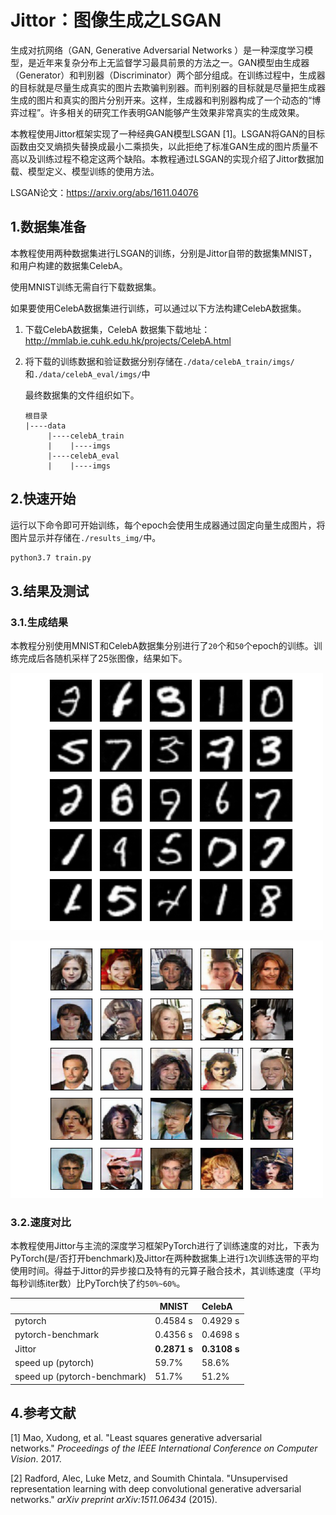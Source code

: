 # Jittor：图像生成之LSGAN

生成对抗网络（GAN, Generative Adversarial Networks ）是一种深度学习模型，是近年来复杂分布上无监督学习最具前景的方法之一。GAN模型由生成器（Generator）和判别器（Discriminator）两个部分组成。在训练过程中，生成器的目标就是尽量生成真实的图片去欺骗判别器。而判别器的目标就是尽量把生成器生成的图片和真实的图片分别开来。这样，生成器和判别器构成了一个动态的“博弈过程”。许多相关的研究工作表明GAN能够产生效果非常真实的生成效果。

本教程使用Jittor框架实现了一种经典GAN模型LSGAN [1]。LSGAN将GAN的目标函数由交叉熵损失替换成最小二乘损失，以此拒绝了标准GAN生成的图片质量不高以及训练过程不稳定这两个缺陷。本教程通过LSGAN的实现介绍了Jittor数据加载、模型定义、模型训练的使用方法。

LSGAN论文：https://arxiv.org/abs/1611.04076



## 1.数据集准备

本教程使用两种数据集进行LSGAN的训练，分别是Jittor自带的数据集MNIST，和用户构建的数据集CelebA。

使用MNIST训练无需自行下载数据集。

如果要使用CelebA数据集进行训练，可以通过以下方法构建CelebA数据集。

1. 下载CelebA数据集，CelebA 数据集下载地址： <http://mmlab.ie.cuhk.edu.hk/projects/CelebA.html>

2. 将下载的训练数据和验证数据分别存储在`./data/celebA_train/imgs/`和`./data/celebA_eval/imgs/`中

   最终数据集的文件组织如下。

   ```
   根目录
   |----data
        |----celebA_train
        |    |----imgs
        |----celebA_eval
        |    |----imgs
   ```



## 2.快速开始

运行以下命令即可开始训练，每个epoch会使用生成器通过固定向量生成图片，将图片显示并存储在`./results_img/`中。

```cmd
python3.7 train.py
```



## 3.结果及测试

### 3.1.生成结果

本教程分别使用MNIST和CelebA数据集分别进行了`20`个和`50`个epoch的训练。训练完成后各随机采样了25张图像，结果如下。

![mnist](./mnist.png)

![celeba](./celeba.png)

### 3.2.速度对比

本教程使用Jittor与主流的深度学习框架PyTorch进行了训练速度的对比，下表为PyTorch(是/否打开benchmark)及Jittor在两种数据集上进行`1`次训练迭带的平均使用时间。得益于Jittor的异步接口及特有的元算子融合技术，其训练速度（平均每秒训练iter数）比PyTorch快了约`50%~60%`。

|                              | MNIST        | CelebA       |
| ---------------------------- | ------------ | :----------- |
| pytorch                      | 0.4584 s     | 0.4929 s     |
| pytorch-benchmark            | 0.4356 s     | 0.4698 s     |
| Jittor                       | **0.2871 s** | **0.3108 s** |
| speed up (pytorch)           | 59.7%        | 58.6%        |
| speed up (pytorch-benchmark) | 51.7%        | 51.2%        |



## 4.参考文献

[1] Mao, Xudong, et al. "Least squares generative adversarial networks." *Proceedings of the IEEE International Conference on Computer Vision*. 2017.

[2] Radford, Alec, Luke Metz, and Soumith Chintala. "Unsupervised representation learning with deep convolutional generative adversarial networks." *arXiv preprint arXiv:1511.06434* (2015).